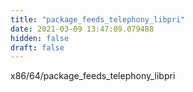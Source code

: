 ```yaml
---
title: "package_feeds_telephony_libpri"
date: 2021-03-09 13:47:09.079488
hidden: false
draft: false
---
```


x86/64/package_feeds_telephony_libpri

